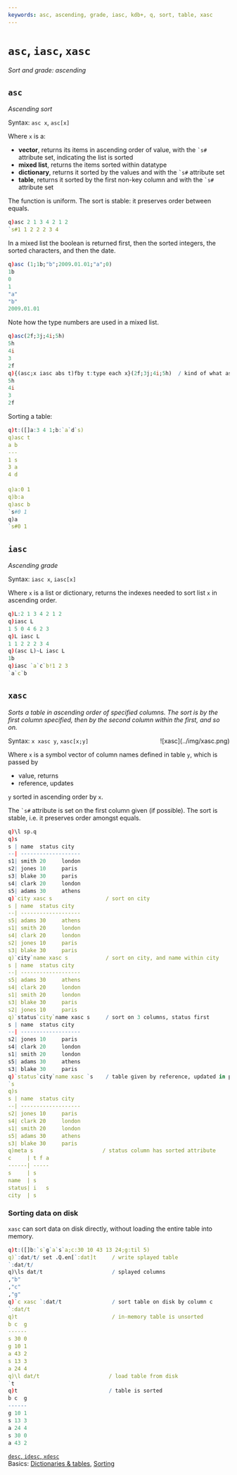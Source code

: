 ```yaml
---
keywords: asc, ascending, grade, iasc, kdb+, q, sort, table, xasc
---
```


# `asc`, `iasc`, `xasc`

_Sort and grade: ascending_



## `asc`

_Ascending sort_

Syntax: `asc x`, `asc[x]`

Where `x` is a:

-   **vector**, returns its items in ascending order of value, with the `` `s# `` attribute set, indicating the list is sorted
-   **mixed list**, returns the items sorted within datatype
-   **dictionary**, returns it sorted by the values and with the `` `s# `` attribute set
-   **table**, returns it sorted by the first non-key column and with the `` `s# `` attribute set

The function is uniform. 
The sort is stable: it preserves order between equals.

```q
q)asc 2 1 3 4 2 1 2
`s#1 1 2 2 2 3 4
```

In a mixed list the boolean is returned first, then the sorted integers, the sorted characters, and then the date.

```q
q)asc (1;1b;"b";2009.01.01;"a";0)
1b
0
1
"a"
"b"
2009.01.01
```

Note how the type numbers are used in a mixed list.

```q
q)asc(2f;3j;4i;5h)
5h
4i
3
2f
q){(asc;x iasc abs t)fby t:type each x}(2f;3j;4i;5h)  / kind of what asc does
5h
4i
3
2f
```

Sorting a table:

```q
q)t:([]a:3 4 1;b:`a`d`s)
q)asc t
a b
---
1 s
3 a
4 d

q)a:0 1
q)b:a
q)asc b
`s#0 1
q)a
`s#0 1
```



## `iasc`

_Ascending grade_

Syntax: `iasc x`, `iasc[x]`

Where `x` is a list or dictionary, returns the indexes needed to sort list `x` in ascending order. 

```q
q)L:2 1 3 4 2 1 2
q)iasc L
1 5 0 4 6 2 3
q)L iasc L
1 1 2 2 2 3 4
q)(asc L)~L iasc L
1b
q)iasc `a`c`b!1 2 3
`a`c`b
```



## `xasc`


_Sorts a table in ascending order of specified columns. 
The sort is by the first column specified, then by the second column within the first, and so on._

<div markdown="1" style="float: right; margin: 0 0 0 1em; padding: 0;">
![xasc](../img/xasc.png) 
</div>

Syntax: `x xasc y`, `xasc[x;y]`

Where `x` is a symbol vector of column names defined in table `y`, which is passed by

-    value, returns
-    reference, updates

`y` sorted in ascending order by `x`. 

The `` `s# `` attribute is set on the first column given (if possible).
The sort is stable, i.e. it preserves order amongst equals.

```q
q)\l sp.q
q)s
s | name  status city
--| -------------------
s1| smith 20     london
s2| jones 10     paris
s3| blake 30     paris
s4| clark 20     london
s5| adams 30     athens
q)`city xasc s                 / sort on city
s | name  status city
--| -------------------
s5| adams 30     athens
s1| smith 20     london
s4| clark 20     london
s2| jones 10     paris
s3| blake 30     paris
q)`city`name xasc s            / sort on city, and name within city
s | name  status city
--| -------------------
s5| adams 30     athens
s4| clark 20     london
s1| smith 20     london
s3| blake 30     paris
s2| jones 10     paris
q)`status`city`name xasc s     / sort on 3 columns, status first
s | name  status city
--| -------------------
s2| jones 10     paris
s4| clark 20     london
s1| smith 20     london
s5| adams 30     athens
s3| blake 30     paris
q)`status`city`name xasc `s    / table given by reference, updated in place
`s
q)s
s | name  status city
--| -------------------
s2| jones 10     paris
s4| clark 20     london
s1| smith 20     london
s5| adams 30     athens
s3| blake 30     paris
q)meta s                      / status column has sorted attribute
c     | t f a
------| -----
s     | s
name  | s
status| i   s
city  | s
```


### Sorting data on disk

`xasc` can sort data on disk directly, without loading the entire table into memory.

```q
q)t:([]b:`s`g`a`s`a;c:30 10 43 13 24;g:til 5)
q)`:dat/t/ set .Q.en[`:dat]t     / write splayed table
`:dat/t/
q)\ls dat/t                      / splayed columns
,"b"
,"c"
,"g"
q)`c xasc `:dat/t                / sort table on disk by column c
`:dat/t
q)t                              / in-memory table is unsorted
b c  g
------
s 30 0
g 10 1
a 43 2
s 13 3
a 24 4
q)\l dat/t                      / load table from disk
`t
q)t                             / table is sorted
b c  g
------
g 10 1
s 13 3
a 24 4
s 30 0
a 43 2
```


<i class="far fa-hand-point-right"></i>
[`desc`, `idesc`, `xdesc`](desc.md)  
Basics: [Dictionaries & tables](../basics/dictsandtables.md), 
[Sorting](../basics/sort.md)


